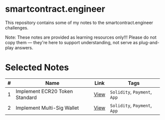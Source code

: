 # smartcontract.engineer

This repository contains some of my notes to the smartcontract.engineer challenges.

Note: These notes are provided as learning resources only!!! Please do not copy them — they're here to support understanding, not serve as plug-and-play answers.

# Selected Notes

| #  | Name                   | Link              | Tags     |
|----|--------------------------------|------------------|---------|
| 1  | Implement ECR20 Token Standard         | [View](notes/solidity/ecr20.md) | `Solidity`, `Payment`, `App`        |
| 2  | Implement Multi-Sig Wallet         | [View](notes/solidity/multi_sig_wallet.md) | `Solidity`, `Payment`, `App`        |
